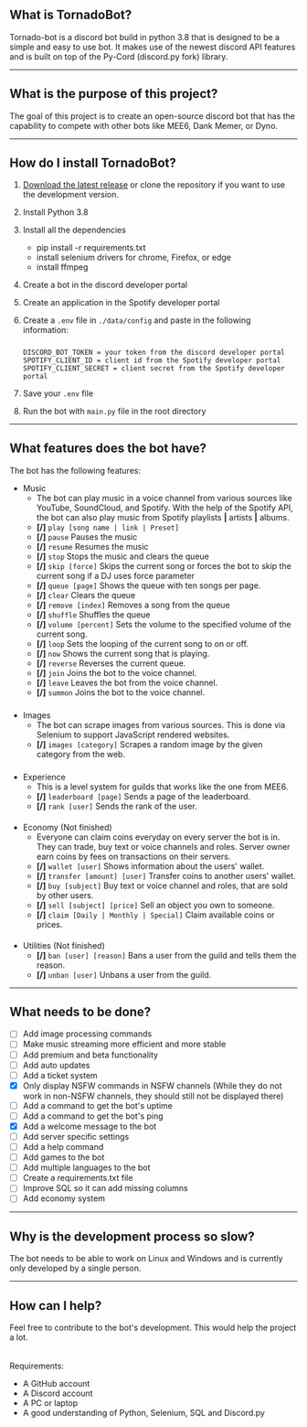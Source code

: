 ## What is TornadoBot?
Tornado-bot is a discord bot build in python 3.8 that is designed to be a simple and easy to use bot. It makes use of 
the newest discord API features and is built on top of the Py-Cord (discord.py fork) library.

---

## What is the purpose of this project?
The goal of this project is to create an open-source discord bot that has the capability to compete with other bots like
MEE6, Dank Memer, or Dyno.

---

## How do I install TornadoBot?
 1. [Download the latest release](https://github.com/staubtornado/tornado-bot/releases) or clone the repository if you want to use the development version.
 2. Install Python 3.8
 3. Install all the dependencies 
    - pip install -r requirements.txt
    - install selenium drivers for chrome, Firefox, or edge
    - install ffmpeg
 4. Create a bot in the discord developer portal
 5. Create an application in the Spotify developer portal
 6. Create a `.env` file in `./data/config` and paste in the following information:

    #####

        DISCORD_BOT_TOKEN = your token from the discord developer portal
        SPOTIFY_CLIENT_ID = client id from the Spotify developer portal
        SPOTIFY_CLIENT_SECRET = client secret from the Spotify developer portal
 7. Save your `.env` file
 8. Run the bot with `main.py` file in the root directory  

---

## What features does the bot have?
The bot has the following features:
- Music
    - The bot can play music in a voice channel from various sources like YouTube, SoundCloud, and Spotify. With the 
  help of the Spotify API, the bot can also play music from Spotify playlists **|** artists **|** albums. 
    - **[/]** `play [song name | link | Preset]`
    - **[/]** `pause` Pauses the music
    - **[/]** `resume` Resumes the music
    - **[/]** `stop` Stops the music and clears the queue
    - **[/]** `skip [force]` Skips the current song or forces the bot to skip the current song if a DJ uses force 
                              parameter
    - **[/]** `queue [page]` Shows the queue with ten songs per page.
    - **[/]** `clear` Clears the queue
    - **[/]** `remove [index]` Removes a song from the queue
    - **[/]** `shuffle` Shuffles the queue
    - **[/]** `volume [percent]` Sets the volume to the specified volume of the current song.
    - **[/]** `loop` Sets the looping of the current song to on or off.
    - **[/]** `now` Shows the current song that is playing.
    - **[/]** `reverse` Reverses the current queue.
    - **[/]** `join` Joins the bot to the voice channel.
    - **[/]** `leave` Leaves the bot from the voice channel.
    - **[/]** `summon` Joins the bot to the voice channel.

#####

- Images
    - The bot can scrape images from various sources. This is done via Selenium to support JavaScript rendered websites.
    - **[/]** `images [category]` Scrapes a random image by the given category from the web.

#####

- Experience
  - This is a level system for guilds that works like the one from MEE6. 
  - **[/]** `leaderboard [page]` Sends a page of the leaderboard.
  - **[/]** `rank [user]` Sends the rank of the user.

####

- Economy (Not finished)
  - Everyone can claim coins everyday on every server the bot is in. They can trade, buy text or voice channels and 
    roles. Server owner earn coins by fees on transactions on their servers.
  - **[/]** `wallet [user]` Shows information about the users' wallet.
  - **[/]** `transfer [amount] [user]` Transfer coins to another users' wallet.
  - **[/]** `buy [subject]` Buy text or voice channel and roles, that are sold by other users.
  - **[/]** `sell [subject] [price]` Sell an object you own to someone.
  - **[/]** `claim [Daily | Monthly | Special]` Claim available coins or prices.

####

- Utilities (Not finished)
  - **[/]** `ban [user] [reason]` Bans a user from the guild and tells them the reason.
  - **[/]** `unban [user]` Unbans a user from the guild.

---

## What needs to be done?
- [ ] Add image processing commands
- [ ] Make music streaming more efficient and more stable
- [ ] Add premium and beta functionality
- [ ] Add auto updates
- [ ] Add a ticket system
- [x] Only display NSFW commands in NSFW channels (While they do not work in non-NSFW channels, they should still not 
      be displayed there)
- [ ] Add a command to get the bot's uptime
- [ ] Add a command to get the bot's ping
- [x] Add a welcome message to the bot
- [ ] Add server specific settings
- [ ] Add a help command
- [ ] Add games to the bot
- [ ] Add multiple languages to the bot
- [ ] Create a requirements.txt file
- [ ] Improve SQL so it can add missing columns
- [ ] Add economy system

---

## Why is the development process so slow?
The bot needs to be able to work on Linux and Windows and is currently only developed by a single person.

---

## How can I help?
Feel free to contribute to the bot's development. This would help the project a lot.

######

Requirements:
   - A GitHub account
   - A Discord account
   - A PC or laptop
   - A good understanding of Python, Selenium, SQL and Discord.py